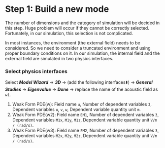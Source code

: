 # Step 1: Build a new mode

The number of dimensions and the category of simulation will be decided in this step. Huge problem will occur if they cannot be correctly selected. Fortunately,  in our simulation, this selection is not complicated.

In most instances, the environment (the external field) needs to be considered. So we need to consider a truncated environment and using proper boundary conditions on it. In our simulation, the internal field and the external field are simulated in two physics interfaces.

### Select physics interfaces

Select ***Model Wizard*** → ***3D*** → (add the following interfaces⬇️) → ***General Studies*** → ***Eigenvalue*** → ***Done*** → replace the name of the acoustic field as `w1`.

1. Weak Form PDE(w): Field name `u`, Number of dependent variables `3`, Dependent variables `u`, `v`, `w`, Dependent variable quantity unit `m`.
2. Weak Form PDE(w2): Field name `EM1`, Number of dependent variables `3`, Dependent variables `M1x`, `M1y`, `M1z`, Dependent variable quantity unit `V/m / (rad/s)`.
3. Weak Form PDE(w3): Field name `EM2`, Number of dependent variables `3`, Dependent variables `M2x`, `M2y`, `M2z`, Dependent variable quantity unit `V/m / (rad/s)`.